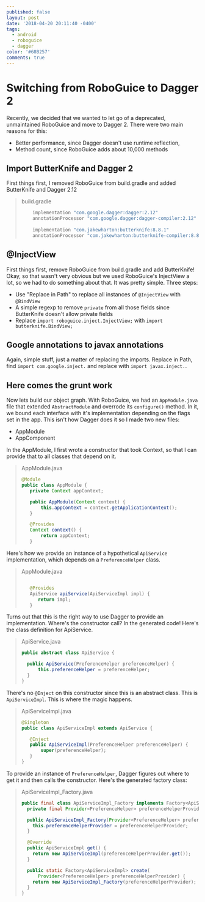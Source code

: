 ```yaml
---
published: false
layout: post
date: '2018-04-20 20:11:40 -0400'
tags:
  - android
  - roboguice
  - dagger
color: '#68B257'
comments: true
---
```

# Switching from RoboGuice to Dagger 2

Recently, we decided that we wanted to let go of a deprecated, unmaintained RoboGuice and move to Dagger 2. There were two main reasons for this:

- Better performance, since Dagger doesn't use runtime reflection,
- Method count, since RoboGuice adds about 10,000 methods

## Import ButterKnife and Dagger 2

First things first, I removed RoboGuice from build.gradle and added ButterKnife and Dagger 2.12

> build.gradle
> ```groovy
>     implementation "com.google.dagger:dagger:2.12"
>     annotationProcessor "com.google.dagger:dagger-compiler:2.12"
>     
>     implementation "com.jakewharton:butterknife:8.8.1"
>     annotationProcessor "com.jakewharton:butterknife-compiler:8.8.1"
> ```

## @InjectView

First things first, remove RoboGuice from build.gradle and add ButterKnife! Okay, so that wasn't very obvious but we used RoboGuice's InjectView a lot, so we had to do something about that. It was pretty simple. Three steps: 

- Use "Replace in Path" to replace all instances of `@InjectView` with `@BindView`
- A simple regexp to remove `private` from all those fields since ButterKnife doesn't allow private fields
- Replace `import roboguice.inject.InjectView;` with `import butterknife.BindView;`

## Google annotations to javax annotations

Again, simple stuff, just a matter of replacing the imports. Replace in Path, find `import com.google.inject.` and replace with `import javax.inject.`.

## Here comes the grunt work

Now lets build our object graph. With RoboGuice, we had an `AppModule.java` file that extended `AbstractModule` and overrode its `configure()` method. In it, we bound each interface with it's implementation depending on the flags set in the app. This isn't how Dagger does it so I made two new files:

- AppModule
- AppComponent

In the AppModule, I first wrote a constructor that took Context, so that I can provide that to all classes that depend on it.

> AppModule.java
> ```java
> @Module
> public class AppModule {
>    private Context appContext;
>
>    public AppModule(Context context) {
>        this.appContext = context.getApplicationContext();
>    }
>
>    @Provides
>    Context context() {
>        return appContext;
>    }
>```

Here's how we provide an instance of a hypothetical `ApiService` implementation, which depends on a `PreferenceHelper` class.

> AppModule.java
> ```java
>
>    @Provides
>    ApiService apiService(ApiServiceImpl impl) {
>    	return impl;
>    }
>```

Turns out that this is the right way to use Dagger to provide an implementation. Where's the constructor call? In the generated code! Here's the class definition for ApiService.

> ApiService.java    
> ```java
> public abstract class ApiService {
>
> 	public ApiService(PreferenceHelper preferenceHelper) {
>		this.preferenceHelper = preferenceHelper;
>	}
> }
>```

There's no `@Inject` on this constructor since this is an abstract class. This is `ApiServiceImpl`. This is where the magic happens.

> ApiServiceImpl.java
> ```java
> @Singleton
> public class ApiServiceImpl extends ApiService {
>
>    @Inject
>    public ApiServiceImpl(PreferenceHelper preferenceHelper) {
>        super(preferenceHelper);
>    }
> }
> ```

To provide an instance of `PreferenceHelper`, Dagger figures out where to get it and then calls the constructor. Here's the generated factory class:

> ApiServiceImpl_Factory.java
> ```java
> public final class ApiServiceImpl_Factory implements Factory<ApiServiceImpl> {
>   private final Provider<PreferenceHelper> preferenceHelperProvider;
> 
>   public ApiServiceImpl_Factory(Provider<PreferenceHelper> preferenceHelperProvider) {
>     this.preferenceHelperProvider = preferenceHelperProvider;
>   }
> 
>   @Override
>   public ApiServiceImpl get() {
>     return new ApiServiceImpl(preferenceHelperProvider.get());
>   }
> 
>   public static Factory<ApiServiceImpl> create(
>       Provider<PreferenceHelper> preferenceHelperProvider) {
>     return new ApiServiceImpl_Factory(preferenceHelperProvider);
>   }
> }
> ```








